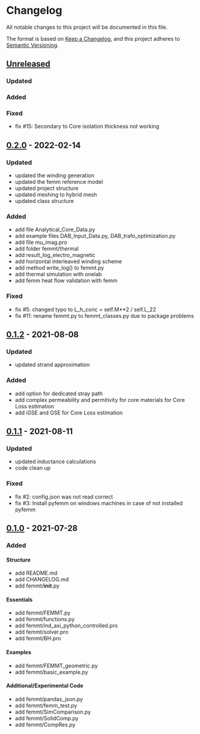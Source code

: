 # Changelog
All notable changes to this project will be documented in this file.

The format is based on [Keep a Changelog](https://keepachangelog.com/en/1.0.0/),
and this project adheres to [Semantic Versioning](https://semver.org/spec/v2.0.0.html).

## [Unreleased]
### Updated

### Added

### Fixed
- fix #15: Secondary to Core isolation thickness not working


## [0.2.0] - 2022-02-14
### Updated
- updated the winding generation
- updated the femm reference model
- updated project structure
- updated meshing to hybrid mesh
- updated class structure
### Added
- add file Analytical_Core_Data.py
- add example files DAB_Input_Data.py, DAB_trafo_optimization.py
- add file mu_imag.pro
- add folder femmt/thermal
- add result_log_electro_magnetic
- add horizontal interleaved winding scheme
- add method write_log() to femmt.py
- add thermal simulation with onelab
- add femm heat flow validation with femm
### Fixed
- fix #5: changed typo to L_h_conc = self.M**2 / self.L_22
- fix #11: rename femmt.py to femmt_classes.py due to package problems

## [0.1.2] - 2021-08-08
### Updated
- updated strand approximation
### Added
- add option for dedicated stray path
- add complex permeability and permitivity for core materials for Core Loss estimation
- add iGSE and GSE for Core Loss estimation

## [0.1.1] - 2021-08-11
### Updated
- updated inductance calculations
- code clean up

### Fixed
- fix #2: config.json was not read correct
- fix #3: Install pyfemm on windows machines in case of not installed pyfemm

## [0.1.0] - 2021-07-28
### Added
#### Structure
- add README.md
- add CHANGELOG.md
- add femmt/__init__.py

#### Essentials
- add femmt/FEMMT.py
- add femmt/functions.py
- add femmt/ind_axi_python_controlled.pro
- add femmt/solver.pro
- add femmt/BH.pro

#### Examples
- add femmt/FEMMT_geometric.py
- add femmt/basic_example.py

#### Additional/Experimental Code
- add femmt/pandas_json.py
- add femmt/femm_test.py
- add femmt/SimComparison.py
- add femmt/SolidComp.py
- add femmt/CompRes.py

[Unreleased]: https://github.com/upb-lea/transistordatabase/compare/0.2.0...HEAD
[0.2.0]: https://github.com/upb-lea/transistordatabase/compare/0.1.2...0.2.0
[0.1.2]: https://github.com/upb-lea/transistordatabase/compare/0.1.1...0.1.2
[0.1.1]: https://github.com/upb-lea/transistordatabase/compare/0.1.0...0.1.1
[0.1.0]: https://github.com/upb-lea/transistordatabase/compare/0.1.0...0.1.0


